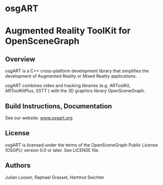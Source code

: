 # osgART #

Augmented Reality ToolKit for OpenSceneGraph
==================

## Overview ##

osgART is a C++ cross-platform development library that simplifies the development of Augmented Reality or Mixed Reality applications.

osgART combines video and tracking libraries (e.g. ARToolKit, ARToolKitPlus, SSTT ) with the 3D graphics library OpenSceneGraph. 

## Build Instructions, Documentation ##

See our website: www.osgart.org


## License ##
osgART is licensed under the terms of the OpenSceneGraph Public License (OSGPL) version 0.0 or later. See LICENSE file.


## Authors ##
Julian Looser, Raphael Grasset, Hartmut Seichter
